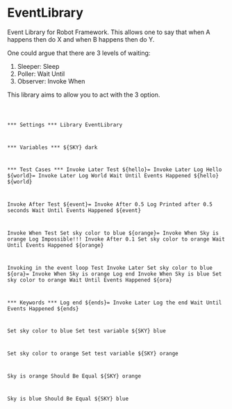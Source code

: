 EventLibrary
============

Event Library for Robot Framework.
This allows one to say that when A happens then do X and when B happens then do Y.

One could argue that there are 3 levels of waiting:

1) Sleeper: Sleep
2) Poller: Wait Until
3) Observer: Invoke When

This library aims to allow you to act with the 3 option.

<code>
  
*** Settings ***
Library  EventLibrary

*** Variables ***
${SKY}   dark

*** Test Cases ***
Invoke Later Test
  ${hello}=  Invoke Later  Log  Hello
  ${world}=  Invoke Later  Log  World
  Wait Until Events Happened  ${hello}  ${world}

Invoke After Test
  ${event}=  Invoke After  0.5  Log  Printed after 0.5 seconds
  Wait Until Events Happened  ${event}

Invoke When Test
  Set sky color to blue
  ${orange}=  Invoke When  Sky is orange  Log  Impossible!!!
  Invoke After  0.1  Set sky color to orange
  Wait Until Events Happened  ${orange}

Invoking in the event loop Test
  Invoke Later  Set sky color to blue
  ${ora}=  Invoke When   Sky is orange   Log end
  Invoke When   Sky is blue     Set sky color to orange
  Wait Until Events Happened  ${ora}

*** Keywords ***
Log end
  ${ends}=  Invoke Later  Log  the end
  Wait Until Events Happened  ${ends}

Set sky color to blue
  Set test variable  ${SKY}  blue

Set sky color to orange
  Set test variable  ${SKY}  orange

Sky is orange
  Should Be Equal    ${SKY}  orange

Sky is blue
  Should Be Equal    ${SKY}  blue

</code>

